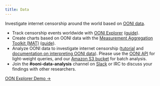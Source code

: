 ```yaml
---
title: Data
---
```


Investigate internet censorship around the world based on [OONI data](https://ooni.org/data/).

* Track censorship events worldwide with [OONI Explorer](https://explorer.ooni.org/) ([guide](https://ooni.org/support/ooni-explorer/)).
* Create charts based on OONI data with the [Measurement Aggregation Toolkit (MAT)](https://explorer.ooni.org/chart/mat)  ([guide](https://ooni.org/support/ooni-explorer/#measurement-aggregation-toolkit-mat)).
* Analyze OONI data to investigate internet censorship ([tutorial](https://ooni.org/notebooks/tutorial-russia-data-analysis-case-study.html) and [documentation on interpreting OONI data](https://ooni.org/support/interpreting-ooni-data/)). Please use the [OONI API](https://api.ooni.io/) for light-weight queries, and our [Amazon S3 bucket](https://ooni.org/post/mining-ooni-data) for batch analysis.
* Join the **#ooni-data-analysis** channel on [Slack](https://slack.ooni.org/) or IRC to discuss your findings with other researchers.

[OON Explorer Demo →](https://www.youtube.com/watch?v=6Rce-xshLac)
